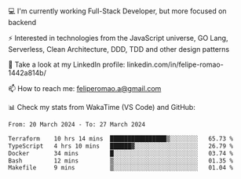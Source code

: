 💻 I'm currently working Full-Stack Developer, but more focused on backend

⚡ Interested in technologies from the JavaScript universe, GO Lang, Serverless, Clean Architecture, DDD, TDD and other design patterns

👥 Take a look at my LinkedIn profile: linkedin.com/in/felipe-romao-1442a814b/

📫 How to reach me: feliperomao.a@gmail.com

📊 Check my stats from WakaTime (VS Code) and GitHub:

<!--START_SECTION:waka-->

```txt
From: 20 March 2024 - To: 27 March 2024

Terraform    10 hrs 14 mins  ████████████████▒░░░░░░░░   65.73 %
TypeScript   4 hrs 10 mins   ██████▓░░░░░░░░░░░░░░░░░░   26.79 %
Docker       34 mins         █░░░░░░░░░░░░░░░░░░░░░░░░   03.74 %
Bash         12 mins         ▒░░░░░░░░░░░░░░░░░░░░░░░░   01.35 %
Makefile     9 mins          ▒░░░░░░░░░░░░░░░░░░░░░░░░   01.04 %
```

<!--END_SECTION:waka-->
